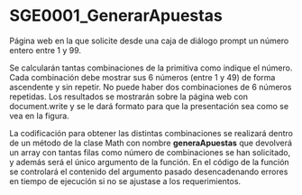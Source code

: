 # SGE0001_GenerarApuestas

Página web en la que solicite desde una caja de diálogo prompt un número entero entre 1 y 99.

Se calcularán tantas combinaciones de la primitiva como indique el número. Cada combinación debe
mostrar sus 6 números (entre 1 y 49) de forma ascendente y sin repetir. No puede haber dos
combinaciones de 6 números repetidas. Los resultados se mostrarán sobre la página web con
document.write y se le dará formato para que la presentación sea como se vea en la figura.



La codificación para obtener las distintas combinaciones se realizará dentro de un método de la clase
Math con nombre **generaApuestas** que devolverá un array con tantas filas como número de
combinaciones se han solicitado, y además será el único argumento de la función. En el código de la
función se controlará el contenido del argumento pasado desencadenando errores en tiempo de
ejecución si no se ajustase a los requerimientos.




